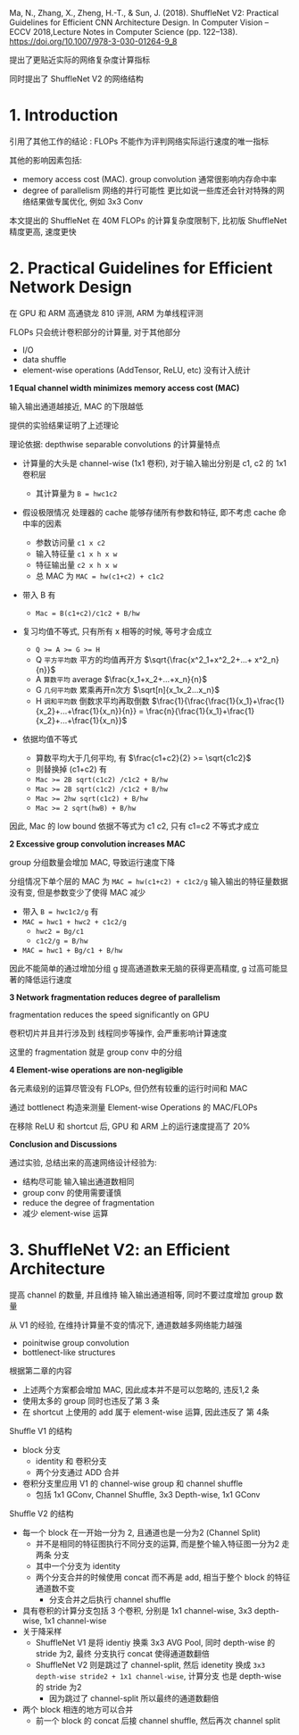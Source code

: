 
Ma, N., Zhang, X., Zheng, H.-T., & Sun, J. (2018).
ShuffleNet V2: Practical Guidelines for Efficient CNN Architecture Design.
In Computer Vision – ECCV 2018,Lecture Notes in Computer Science (pp. 122–138). https://doi.org/10.1007/978-3-030-01264-9_8


提出了更贴近实际的网络复杂度计算指标  

同时提出了 ShuffleNet V2 的网络结构

# 1. Introduction

引用了其他工作的结论 : FLOPs 不能作为评判网络实际运行速度的唯一指标  

其他的影响因素包括:
* memory access cost (MAC). group convolution 通常很影响内存命中率
* degree of parallelism  网络的并行可能性
更比如说一些库还会针对特殊的网络结果做专属优化, 例如 3x3 Conv


本文提出的  ShuffleNet 在 40M FLOPs 的计算复杂度限制下, 比初版 ShuffleNet 精度更高, 速度更快


# 2. Practical Guidelines for Efficient Network Design


在 GPU 和 ARM 高通骁龙 810 评测, ARM 为单线程评测  

FLOPs 只会统计卷积部分的计算量, 对于其他部分 
* I/O
* data shuffle
* element-wise operations (AddTensor, ReLU, etc)
没有计入统计


**1 Equal channel width minimizes memory access cost (MAC)**

输入输出通道越接近, MAC 的下限越低  

提供的实验结果证明了上述理论

理论依据: depthwise separable convolutions 的计算量特点  
* 计算量的大头是 channel-wise (1x1 卷积), 对于输入输出分别是 c1, c2 的 1x1 卷积层
  * 其计算量为 `B = hwc1c2`
* 假设极限情况 处理器的 cache 能够存储所有参数和特征, 即不考虑 cache 命中率的因素
  * 参数访问量 `c1 x c2`
  * 输入特征量 `c1 x h x w`
  * 特征输出量 `c2 x h x w`
  * 总 MAC 为 `MAC = hw(c1+c2) + c1c2`
* 带入 B 有
  * `Mac = B(c1+c2)/c1c2 + B/hw`
* 复习均值不等式, 只有所有 x 相等的时候, 等号才会成立  
  * `Q >= A >= G >= H `
  * Q `平方平均数` 平方的均值再开方   $\sqrt{\frac{x^2_1+x^2_2+...+ x^2_n}{n}}$ 
  * A `算数平均`  average $\frac{x_1+x_2+...+x_n}{n}$
  * G `几何平均数` 累乘再开n次方 $\sqrt[n]{x_1x_2...x_n}$
  * H `调和平均数` 倒数求平均再取倒数 $\frac{1}{\frac{\frac{1}{x_1}+\frac{1}{x_2}+...+\frac{1}{x_n}}{n}} = \frac{n}{\frac{1}{x_1}+\frac{1}{x_2}+...+\frac{1}{x_n}}$

* 依据均值不等式
  * 算数平均大于几何平均, 有 $\frac{c1+c2}{2} >= \sqrt{c1c2}$
  * 则替换掉 (c1+c2) 有
  * `Mac >= 2B sqrt(c1c2) /c1c2 + B/hw`
  * `Mac >= 2B sqrt(c1c2) /c1c2 + B/hw`
  * `Mac >= 2hw sqrt(c1c2) + B/hw`
  * `Mac >= 2 sqrt(hwB) + B/hw`

因此, Mac 的 low bound 依据不等式为 c1 c2, 只有 c1=c2 不等式才成立  





**2 Excessive group convolution increases MAC**

group 分组数量会增加 MAC, 导致运行速度下降   

分组情况下单个层的 MAC 为 `MAC = hw(c1+c2) + c1c2/g`  输入输出的特征量数据没有变, 但是参数变少了使得 MAC 减少

* 带入 `B = hwc1c2/g` 有
* `MAC = hwc1 + hwc2 + c1c2/g`
  * `hwc2 = Bg/c1`
  * `c1c2/g = B/hw`
* `MAC = hwc1 + Bg/c1 + B/hw`


因此不能简单的通过增加分组 g 提高通道数来无脑的获得更高精度, g 过高可能显著的降低运行速度   



**3 Network fragmentation reduces degree of parallelism**

fragmentation reduces the speed significantly on GPU 

卷积切片并且并行涉及到 线程同步等操作, 会严重影响计算速度  

这里的 fragmentation 就是 group conv 中的分组


**4 Element-wise operations are non-negligible**

各元素级别的运算尽管没有 FLOPs, 但仍然有较重的运行时间和 MAC  


通过 bottlenect 构造来测量 Element-wise Operations  的 MAC/FLOPs  


在移除 ReLU 和 shortcut 后, GPU 和 ARM 上的运行速度提高了 20%   


**Conclusion and Discussions**

通过实验, 总结出来的高速网络设计经验为:
* 结构尽可能 输入输出通道数相同
* group conv 的使用需要谨慎
* reduce the degree of fragmentation 
* 减少 element-wise 运算


# 3. ShuffleNet V2: an Efficient Architecture  

提高 channel 的数量, 并且维持 输入输出通道相等, 同时不要过度增加 group 数量

从 V1 的经验, 在维持计算量不变的情况下, 通道数越多网络能力越强  
* poinitwise group convolution
* bottlenect-like structures

根据第二章的内容
* 上述两个方案都会增加 MAC, 因此成本并不是可以忽略的, 违反1,2 条
* 使用太多的 group 同时也违反了第 3 条   
* 在 shortcut 上使用的 add 属于 element-wise 运算, 因此违反了 第 4条


Shuffle V1 的结构
* block 分支
  * identity 和 卷积分支
  * 两个分支通过 ADD 合并
* 卷积分支里应用 V1 的 channel-wise group 和 channel shuffle
  * 包括 1x1 GConv, Channel Shuffle, 3x3 Depth-wise, 1x1 GConv

Shuffle V2 的结构
* 每一个 block 在一开始一分为 2, 且通道也是一分为2 (Channel Split)
  * 并不是相同的特征图执行不同分支的运算, 而是整个输入特征图一分为2 走两条 分支
  * 其中一个分支为 identity
  * 两个分支合并的时候使用 concat 而不再是 add, 相当于整个 block 的特征通道数不变  
    * 分支合并之后执行 channel shuffle
* 具有卷积的计算分支包括 3 个卷积, 分别是 1x1 channel-wise, 3x3 depth-wise, 1x1 channel-wise
* 关于降采样
  * ShuffleNet V1 是将 identiy 换乘 3x3 AVG Pool, 同时 depth-wise 的 stride 为2, 最终 分支执行 concat 使得通道数翻倍
  * ShuffleNet V2 则是跳过了 channel-split, 然后 idenetity 换成 `3x3 depth-wise stride2 + 1x1 channel-wise`, 计算分支 也是 depth-wise 的 stride 为2
    * 因为跳过了 channel-split 所以最终的通道数翻倍
* 两个 block 相连的地方可以合并
  * 前一个 block 的 concat 后接 channel shuffle, 然后再次 channel split


